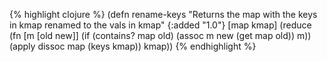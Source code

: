 {% highlight clojure %}
(defn rename-keys
  "Returns the map with the keys in kmap renamed to the vals in kmap"
  {:added "1.0"}
  [map kmap]
    (reduce 
     (fn [m [old new]]
       (if (contains? map old)
         (assoc m new (get map old))
         m)) 
     (apply dissoc map (keys kmap)) kmap))
{% endhighlight %}
